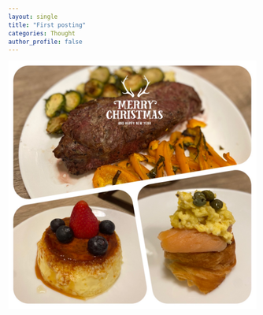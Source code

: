 ```yaml
---
layout: single
title: "First posting"
categories: Thought
author_profile: false
---
```


![Christmas](/assets/images/IMG_5091.jpg)